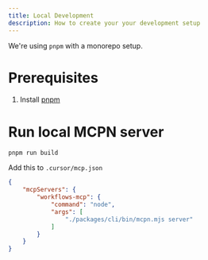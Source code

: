 ```yaml
---
title: Local Development
description: How to create your your development setup
---
```


We're using `pnpm` with a monorepo setup. 

# Prerequisites

1. Install [pnpm](https://pnpm.io/)



# Run local MCPN server

```
pnpm run build
```

Add this to `.cursor/mcp.json`

```json
{
	"mcpServers": {
		"workflows-mcp": {
			"command": "node",
			"args": [
				"./packages/cli/bin/mcpn.mjs server"
			]
		}
	}
}

```